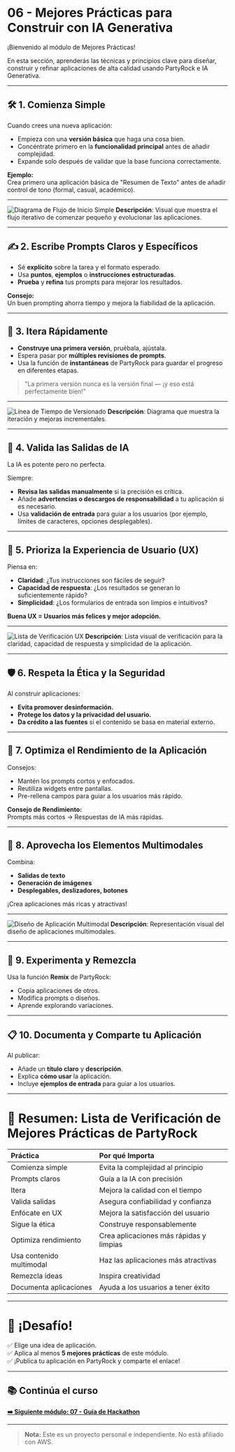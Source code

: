 # 06 - Mejores Prácticas para Construir con IA Generativa

¡Bienvenido al módulo de Mejores Prácticas!

En esta sección, aprenderás las técnicas y principios clave para diseñar, construir y refinar aplicaciones de alta calidad usando PartyRock e IA Generativa.

---

## 🛠️ 1. Comienza Simple

Cuando crees una nueva aplicación:

- Empieza con una **versión básica** que haga una cosa bien.
- Concéntrate primero en la **funcionalidad principal** antes de añadir complejidad.
- Expande solo después de validar que la base funciona correctamente.

**Ejemplo:**  
Crea primero una aplicación básica de "Resumen de Texto" antes de añadir control de tono (formal, casual, académico).

---

![Diagrama de Flujo de Inicio Simple](./images/start-simple-flowchart.png)
**Descripción**: Visual que muestra el flujo iterativo de comenzar pequeño y evolucionar las aplicaciones.

---

## ✍️ 2. Escribe Prompts Claros y Específicos

- Sé **explícito** sobre la tarea y el formato esperado.
- Usa **puntos**, **ejemplos** o **instrucciones estructuradas**.
- **Prueba** y **refina** tus prompts para mejorar los resultados.

**Consejo:**  
Un buen prompting ahorra tiempo y mejora la fiabilidad de la aplicación.

---

## 🔄 3. Itera Rápidamente

- **Construye una primera versión**, pruébala, ajústala.
- Espera pasar por **múltiples revisiones de prompts**.
- Usa la función de **instantáneas** de PartyRock para guardar el progreso en diferentes etapas.

> "La primera versión nunca es la versión final — ¡y eso está perfectamente bien!"

---

![Línea de Tiempo de Versionado](./images/versioning-timeline.png)
**Descripción**: Diagrama que muestra la iteración y mejoras incrementales.

---

## 🔎 4. Valida las Salidas de IA

La IA es potente pero no perfecta.

Siempre:

- **Revisa las salidas manualmente** si la precisión es crítica.
- Añade **advertencias o descargos de responsabilidad** a tu aplicación si es necesario.
- Usa **validación de entrada** para guiar a los usuarios (por ejemplo, límites de caracteres, opciones desplegables).

---

## 🎨 5. Prioriza la Experiencia de Usuario (UX)

Piensa en:

- **Claridad**: ¿Tus instrucciones son fáciles de seguir?
- **Capacidad de respuesta**: ¿Los resultados se generan lo suficientemente rápido?
- **Simplicidad**: ¿Los formularios de entrada son limpios e intuitivos?

**Buena UX = Usuarios más felices y mejor adopción.**

---

![Lista de Verificación UX](./images/ux-checklist.png)
**Descripción**: Lista visual de verificación para la claridad, capacidad de respuesta y simplicidad de la aplicación.

---

## 🛡️ 6. Respeta la Ética y la Seguridad

Al construir aplicaciones:

- **Evita promover desinformación.**
- **Protege los datos y la privacidad del usuario.**
- **Da crédito a las fuentes** si el contenido se basa en material externo.

---

## 🚀 7. Optimiza el Rendimiento de la Aplicación

Consejos:

- Mantén los prompts cortos y enfocados.
- Reutiliza widgets entre pantallas.
- Pre-rellena campos para guiar a los usuarios más rápido.

**Consejo de Rendimiento:**  
Prompts más cortos → Respuestas de IA más rápidas.

---

## 🧠 8. Aprovecha los Elementos Multimodales

Combina:

- **Salidas de texto**
- **Generación de imágenes**
- **Desplegables, deslizadores, botones**

¡Crea aplicaciones más ricas y atractivas!

---

![Diseño de Aplicación Multimodal](./images/multimodal-app-design.png)
**Descripción**: Representación visual del diseño de aplicaciones multimodales.

---

## 🧪 9. Experimenta y Remezcla

Usa la función **Remix** de PartyRock:

- Copia aplicaciones de otros.
- Modifica prompts o diseños.
- Aprende explorando variaciones.

---

## 📋 10. Documenta y Comparte tu Aplicación

Al publicar:

- Añade un **título claro** y **descripción**.
- Explica **cómo usar** la aplicación.
- Incluye **ejemplos de entrada** para guiar a los usuarios.

---

# 🏁 Resumen: Lista de Verificación de Mejores Prácticas de PartyRock

| Práctica | Por qué Importa |
|:---------|:---------------|
| Comienza simple | Evita la complejidad al principio |
| Prompts claros | Guía a la IA con precisión |
| Itera | Mejora la calidad con el tiempo |
| Valida salidas | Asegura confiabilidad y confianza |
| Enfócate en UX | Mejora la satisfacción del usuario |
| Sigue la ética | Construye responsablemente |
| Optimiza rendimiento | Crea aplicaciones más rápidas y limpias |
| Usa contenido multimodal | Haz las aplicaciones más atractivas |
| Remezcla ideas | Inspira creatividad |
| Documenta aplicaciones | Ayuda a los usuarios a tener éxito |

---

# 🎯 ¡Desafío!

✅ Elige una idea de aplicación.  
✅ Aplica al menos **5 mejores prácticas** de este módulo.  
✅ ¡Publica tu aplicación en PartyRock y comparte el enlace!

---


## 📚 Continúa el curso

**[➡️ Siguiente módulo: 07 - Guía de Hackathon](../07-Hackathon/README.md)**

---

> **Nota:** Este es un proyecto personal e independiente. No está afiliado con AWS.